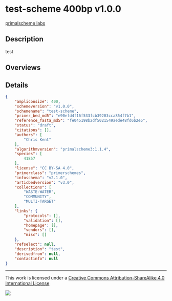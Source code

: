 # test-scheme 400bp v1.0.0

[primalscheme labs](https://labs.primalscheme.com/detail/test-scheme/400/v1.0.0)

## Description

test

## Overviews

## Details

```json
{
    "ampliconsize": 400,
    "schemeversion": "v1.0.0",
    "schemename": "test-scheme",
    "primer_bed_md5": "e90efd4f16f533fcb39203cca854f7b1",
    "reference_fasta_md5": "fe045198b2df5021549aede48fd6b2e5",
    "status": "draft",
    "citations": [],
    "authors": [
        "Chris Kent"
    ],
    "algorithmversion": "primalscheme3:1.1.4",
    "species": [
        41857
    ],
    "license": "CC BY-SA 4.0",
    "primerclass": "primerschemes",
    "infoschema": "v2.1.0",
    "articbedversion": "v3.0",
    "collections": [
        "WASTE-WATER",
        "COMMUNITY",
        "MULTI-TARGET"
    ],
    "links": {
        "protocols": [],
        "validation": [],
        "homepage": [],
        "vendors": [],
        "misc": []
    },
    "refselect": null,
    "description": "test",
    "derivedfrom": null,
    "contactinfo": null
}
```



------------------------------------------------------------------------

This work is licensed under a [Creative Commons Attribution-ShareAlike 4.0 International License](http://creativecommons.org/licenses/by-sa/4.0/) 

![](https://i.creativecommons.org/l/by-sa/4.0/88x31.png)